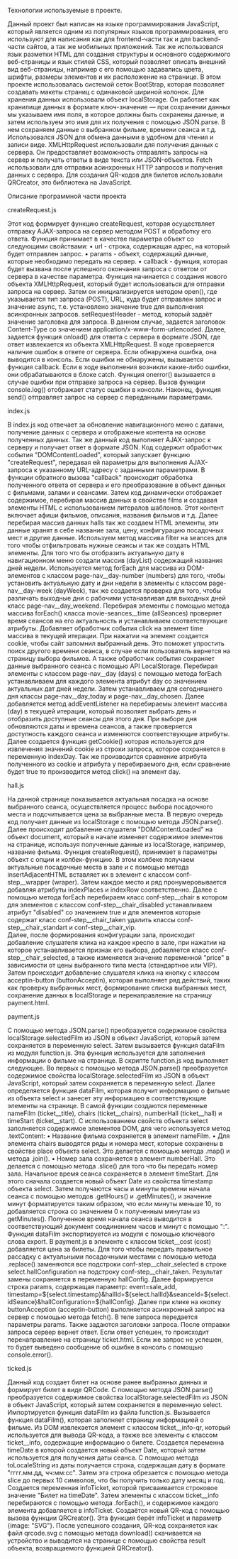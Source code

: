 Технологии используемые в проекте.

Данный проект был написан на языке программирования JavaScript, который является одним из популярных языков программирования, его используют для написания как для frontend-части так и для backend-части сайтов, а так же мобильных приложений. 
Так же использовался язык разметки HTML для создания структуры и основного содержимого веб-страницы и язык стилей CSS, который позволяет описать внешний вид веб-страницы, например с его помощью задавались цвета, шрифты, размеры элементов и их расположение на странице.
В этом проекте использовалась системой сеток BootStrap, которая позволяет создавать макеты страниц с одинаковой шириной колонок. 
Для хранения данных использовали объект localStorage. Он работает как хранилище данных в формате ключ-значение — при сохранении данных мы указываем имя поля, в которое должны быть сохранены данные, и затем используем это имя для их получения с помощью JSON.parse. В нем сохраняем данные о выбранном фильме, времени сеанса и т.д.
Использовался JSON для обмена данными в удобном для чтения и записи виде.
XMLHttpRequest использовали для получения данных с сервера. Он предоставляет возможность отправлять запросы на сервер и получать ответы в виде текста или JSON-объектов.
Fetch использовали для отправки асинхронных HTTP запросов и получения данных с сервера.
Для создания QR-кодов для билетов использовали QRCreator, это библиотека на JavaScript.

Описание программной части проекта

createRequest.js

Этот код формирует функцию createRequest, которая осуществляет отправку AJAX-запроса на сервер методом POST и обработку его ответа.
Функция принимает в качестве параметра объект со следующими свойствами:
•	url - строка, содержащая адрес, на который будет отправлен запрос.
•	params - объект, содержащий данные, которые необходимо передать на сервер.
•	callback - функция, которая будет вызвана после успешного окончания запроса с ответом от сервера в качестве параметра.
Функция начинается с создания нового объекта XMLHttpRequest, который будет использоваться для отправки запроса на сервер. Затем он инициализируется методом open(), где указывается тип запроса (POST), URL, куда будет отправлен запрос и значение async, т.е. установлено значение true для выполнения асинхронных запросов.
setRequestHeader - метод, который задаёт значение заголовка для запроса. В данном случае, задается заголовок Content-Type со значением application/x-www-form-urlencoded.
Далее, задается функция onload() для ответа с сервера в формате JSON, где ответ извлекается из объекта XMLHttpRequest. В коде проверяется наличие ошибок в ответе от сервера. Если обнаружена ошибка, она выводится в консоль. Если ошибки не обнаружены, вызывается функция callback. Если в ходе выполнения возникли какие-либо ошибки, они обрабатываются в блоке catch.
Функция onerror() вызывается в случае ошибки при отправке запроса на сервер. Вызов функции console.log() отображает статус ошибки в консоли.
Наконец, функция send() отправляет запрос на сервер с переданными параметрами.

index.js

В index.js код отвечает за обновление навигационного меню с датами, получение данных с сервера и отображение контента на основе полученных данных. Так же данный код выполняет AJAX-запрос к серверу и получает ответ в формате JSON. 
Код содержит обработчик события "DOMContentLoaded", который запускает функцию "createRequest", передавая ей параметры для выполнения AJAX-запроса к указанному URL-адресу с заданными параметрами. В функции обратного вызова "callback" происходит обработка полученного ответа от сервера и его преобразование в объект данных с фильмами, залами и сеансами. Затем код динамически отображает содержимое, перебирая массив данных в свойстве films и создавая элементы HTML с использованием литералов шаблонов. Этот контент включает афиши фильмов, описания, названия фильмов и т.д. Далее перебирая массив данных halls так же создаем HTML элементы, эти данные хранят в себе название зала, цену, конфигурацию посадочных мест и другие данные. Используем метод массива filter на seances для того чтобы отфильтровать нужные сеансы и так же создать HTML элементы. 
Для того что бы отобразить актуальную дату в навигационном меню создали массив (dayList) содержащий названия дней недели. Используется метод forEach для массива из DOM-элементов с классом page-nav__day-number (numbers) для того, чтобы установить актуальную дату и дни недели в элементы с классом page-nav__day-week (dayWeek), так же создается проверка для того, чтобы различать выходные дни с рабочими устанавливая для выходных дней класс page-nav__day_weekend. 
Перебирая элементы с помощью метода массива forEach() класса movie-seances__time (allSeances) проверяет время сеансов на его актуальность и устанавливаем соответствующие атрибуты. Добавляет обработчик события click на элемент time массива в текущей итерации. При нажатии на элемент создается cookie, чтобы сайт запомнил выбранный день. Это поможет упростить поиск другого времени сеанса, в случае если пользователь вернется на страницу выбора фильмов. А также обработчик события сохраняет данные выбранного сеанса с помощью API LocalStorage. 
Перебирая элементы с классом page-nav__day (days) с помощью метода forEach устанавливаем для каждого элемента атрибут day со значением актуальных дат дней недели. Затем устанавливаем для сегодняшнего дня классы page-nav__day_today и page-nav__day_chosen. Далее добавляется метод addEventListener на перебираемы элемент массива (day) в текущей итерации, который позволяет выбрать день и отобразить доступные сеансы для этого дня. При выборе дня обновляются даты и времена сеансов, а также проверяется доступность каждого сеанса и изменяются соответствующие атрибуты.
Далее создается функция getCookie() которая используется для извлечения значений cookie из строки запроса, которое сохраняется в переменную indexDay.
Так же производится сравнение атрибута полученного из cookie и атрибута у перебираемого дня, если сравнение будет true то производится метод click() на элемент day.

hall.js

На данной странице показывается актуальная посадка на основе выбранного сеанса, осуществляется процесс выбора посадочного места и подсчитывается цена за выбранные места.
В первую очередь код получает данные из localStorage с помощью метода JSON.parse().
Далее происходит добавление слушателя "DOMContentLoaded" на объект document, который в начале изменяет содержимое элементов на странице, используя полученные данные из localStorage, например, название фильма. 
Функция createRequest(), принимает в параметры объект с опции и колбек-функцию. В этом колбеке получаем актуальные посадочные места в зале и с помощью метода insertAdjacentHTML вставляет их в элемент с классом conf-step__wrapper (wraper).  Затем каждое место и ряд пронумеровывается добавляя атрибуты indexPlaces и indexRow соответственно. 
Далее с помощью метода forEach перебираем класс conf-step__chair в котором для элементов с классом conf-step__chair_disabled устанавливаем атрибут "disabled" со значением true и  для элементов которые содержат класс conf-step__chair_taken удалить классы conf-step__chair_standart и conf-step__chair_vip.  
Далее, после формирования конфигурации зала, происходит добавление слушателя клика на каждое кресло в зале, при нажатии на которое устанавливается признак его выбора, добавляется класс conf-step__chair_selected, а также изменяется значение переменной "price" в зависимости от цены выбранного типа места (стандартное или VIP). 
Затем происходит добавление слушателя клика на кнопку с классом acceptin-button (buttonAcceptin), которая выполняет ряд действий, таких как проверку выбранных мест, формирование списка выбранных мест, сохранение данных в localStorage и перенаправление на страницу payment.html. 

payment.js

С помощью метода JSON.parse() преобразуется содержимое свойства localStorage.selectedFilm из JSON в объект JavaScript, который затем сохраняется в переменную select.
Затем вызывается функция dataFilm из модуля function.js. Эта функция используется для заполнения информации о фильме на странице.
В скрипте function.js код выполняет следующее. Во первых с помощью метода JSON.parse() преобразуется содержимое свойства localStorage.selectedFilm из JSON в объект JavaScript, который затем сохраняется в переменную select. Далее определяется функция dataFilm, которая получит информацию о фильме из объекта select и занесет эту информацию в соответствующие элементы на странице.
В самой функции создаются переменные nameFilm (ticket__title), chairs (ticket__chairs), numberHall (ticket__hall)  и timeStart (ticket__start). С использованием свойств объекта select заполняется содержимое элементов DOM, для чего используется метод .textContent:
•	Название фильма сохраняется в элемент nameFilm.
•	Для элемента chairs выводятся ряды и номера мест, которые сохранены в свойстве place объекта select. Это делается с помощью метода .map() и метода .join().
•	Номер зала сохраняется в элемент numberHall. Это делается с помощью метода .slice() для того что бы передать номер зала. Начальное время сеанса сохраняется в элемент timeStart. Для этого сначала создается новый объект Date из свойства timestamp объекта select. Затем получаются часы и минуты времени начала сеанса с помощью методов .getHours() и .getMinutes(), и значение минут форматируется таким образом, что если минуты меньше 10, то добавляется строка со значением 0 к полученным минутам из getMinutes(). Полученное время начала сеанса выводится в соответствующий документ соединением часов и минут с помощью ":".
Функция dataFilm экспортируется из модуля с помощью ключевого слова export.
В payment.js в элементе с классом ticket__cost (cost) добавляется цена за билеты.
Для того чтобы передать правильное рассадку с актуальными посадочными местами с помощью метода .replace() заменяются все подстроки conf-step__chair_selected в строке select.hallConfiguration на подстроку conf-step__chair_taken. Результат замены сохраняется в переменную hallConfig.
Далее формируется строка params, содержащая параметр: event=sale_add, timestamp=${select.timestamp}&hallId=${select.hallId}&seanceId=${select.idSeance}&hallConfiguration=${hallConfig}.
Далее при клике на кнопку buttonAcception (acceptin-button) выполняется асинхронный запрос на сервер с помощью метода fetch(). В теле запроса передается параметры params. Также задаются заголовки запроса.
После отправки запроса сервер вернет ответ. Если ответ успешен, то происходит перенаправление на страницу ticket.html. Если же запрос не успешен, то будет выведено сообщение об ошибке в консоль с помощью console.error().

ticked.js

Данный код создает билет на основе ранее выбранных данных и формирует билет в виде QRCode.
С помощью метода JSON.parse() преобразуется содержимое свойства localStorage.selectedFilm из JSON в объект JavaScript, который затем сохраняется в переменную select.
Импортируется функция dataFilm из файла function.js. 
Вызывается функция dataFilm(), которая заполняет страницу информацией о фильме.
Из DOM извлекается элемент с классом ticket__info-qr, который используется для вывода QR-кода, а также все элементы с классом ticket__info, содержащие информацию о билете.
Создается переменна timeDate в которой создается новый объект Date, который затем используется для получения даты сеанса. С помощью метода toLocaleString из даты получается строка, содержащая дату в формате "гггг.мм.дд, чч:мм:сс". Затем эта строка обрезается с помощью метода slice до первых 10 символов, что бы получить только дату месяц и год.
Создается переменная infoTicket, которой присваивается строковое значение "Билет на timeDate". Затем элементы с классом ticket__info перебираются с помощью метода .forEach(), и содержимое каждого элемента добавляется в infoTicket.
Создаётся новый QR-код с помощью вызова функции QRCreator(). Эта функция берёт infoTicket и параметр {image: "SVG"}. После успешного создания, QR-код сохраняется как файл qrcode.svg с помощью метода download() скачивается на устройство и выводится на странице с помощью свойства result объекта, возвращаемого функцией QRCreator().

